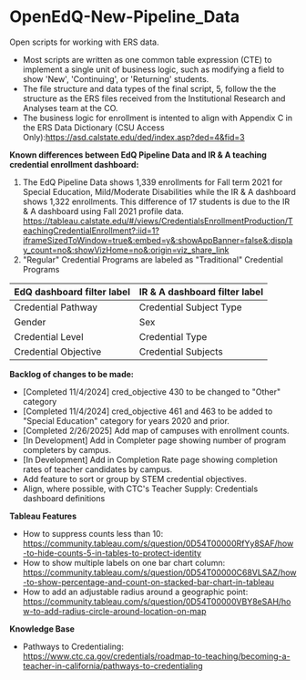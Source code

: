 # OpenEdQ-New-Pipeline_Data
Open scripts for working with ERS data.

- Most scripts are written as one common table expression (CTE) to implement a single unit of business logic, such as modifying a field to show 'New', 'Continuing', or 'Returning' students.
- The file structure and data types of the final script, 5, follow the the structure as the ERS files received from
the Institutional Research and Analyses team at the CO.
- The business logic for enrollment is intented to align with Appendix C in the ERS Data Dictionary (CSU Access Only):https://asd.calstate.edu/ded/index.asp?ded=4&fid=3  

**Known differences between EdQ Pipeline Data and IR & A teaching credential enrollment dashboard:**
1. The EdQ Pipeline Data shows 1,339 enrollments for Fall term 2021 for Special Education, Mild/Moderate Disabilities while the IR & A dashboard shows 1,322 enrollments. This difference of 17 students is due to the IR & A dashboard using Fall 2021 profile data. https://tableau.calstate.edu/#/views/CredentialsEnrollmentProduction/TeachingCredentialEnrollment?:iid=1?iframeSizedToWindow=true&:embed=y&:showAppBanner=false&:display_count=no&:showVizHome=no&:origin=viz_share_link
2. "Regular" Credential Programs are labeled as "Traditional" Credential Programs

| EdQ dashboard filter label | IR & A dashboard filter label |
|----------------------------|-------------------------------|
| Credential Pathway         | Credential Subject Type       |
| Gender                     | Sex                           |
| Credential Level           | Credential Type               |
| Credential Objective       | Credential Subjects           |


**Backlog of changes to be made:**
- [Completed 11/4/2024] cred_objective 430 to be changed to "Other" category
- [Completed 11/4/2024] cred_objective 461 and 463 to be added to "Special Education" category for years 2020 and prior.
- [Completed 2/26/2025] Add map of campuses with enrollment counts.
- [In Development] Add in Completer page showing number of program completers by campus.
- [In Development] Add in Completion Rate page showing completion rates of teacher candidates by campus.
- Add feature to sort or group by STEM credential objectives.
- Align, where possible, with CTC's Teacher Supply: Credentials dashboard definitions

**Tableau Features**
- How to suppress counts less than 10: https://community.tableau.com/s/question/0D54T00000RfYy8SAF/how-to-hide-counts-5-in-tables-to-protect-identity
- How to show multiple labels on one bar chart column: https://community.tableau.com/s/question/0D54T00000C68VLSAZ/how-to-show-percentage-and-count-on-stacked-bar-chart-in-tableau
- How to add an adjustable radius around a geographic point: https://community.tableau.com/s/question/0D54T00000VBY8eSAH/how-to-add-radius-circle-around-location-on-map

**Knowledge Base**
- Pathways to Credentialing: https://www.ctc.ca.gov/credentials/roadmap-to-teaching/becoming-a-teacher-in-california/pathways-to-credentialing